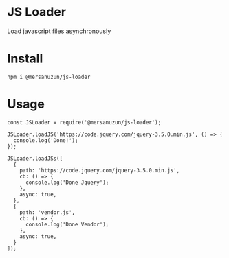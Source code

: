 # JS Loader
Load javascript files asynchronously

# Install
``` 
npm i @mersanuzun/js-loader
```

# Usage
``` 
const JSLoader = require('@mersanuzun/js-loader');

JSLoader.loadJS('https://code.jquery.com/jquery-3.5.0.min.js', () => {
  console.log('Done!');
});

JSLoader.loadJSs([
  {
    path: 'https://code.jquery.com/jquery-3.5.0.min.js',
    cb: () => {
      console.log('Done Jquery');
    },
    async: true,
  },
  {
    path: 'vendor.js',
    cb: () => {
      console.log('Done Vendor');
    },
    async: true,
  }
]);
```
